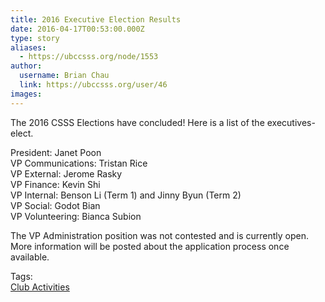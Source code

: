 ```yaml
---
title: 2016 Executive Election Results 
date: 2016-04-17T00:53:00.000Z
type: story
aliases:
  - https://ubccsss.org/node/1553
author:
  username: Brian Chau
  link: https://ubccsss.org/user/46
images:
---
```


<div class="field field-name-body field-type-text-with-summary field-label-hidden"><div class="field-items"><div class="field-item even"><p>The 2016 CSSS Elections have concluded! Here is a list of the executives-elect.</p>
<p>President: Janet Poon<br>
VP Communications: Tristan Rice<br>
VP External: Jerome Rasky<br>
VP Finance: Kevin Shi<br>
VP Internal: Benson Li (Term 1) and Jinny Byun (Term 2)<br>
VP Social: Godot Bian<br>
VP Volunteering: Bianca Subion</p>
<p>The VP Administration position was not contested and is currently open. More information will be posted about the application process once available.</p>
</div></div></div>    <footer>
    <div class="field field-name-field-tags field-type-taxonomy-term-reference field-label-above"><div class="field-label">Tags:&#xA0;</div><div class="field-items"><div class="field-item even"><a href="/club">Club Activities</a></div></div></div>      </footer>